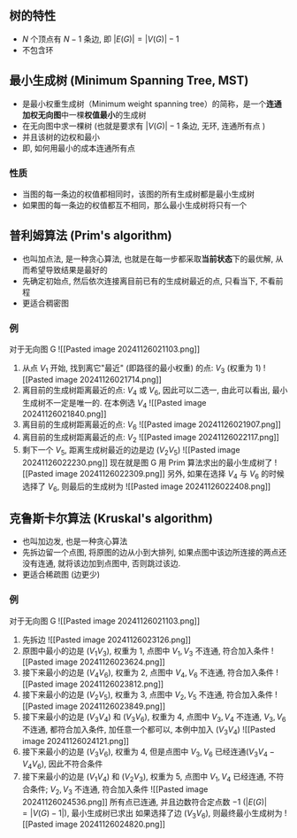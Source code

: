 ## 树的特性
- $N$ 个顶点有 $N-1$ 条边, 即 $|E(G)| = |V(G)| - 1$
- 不包含环
## 最小生成树 (Minimum Spanning Tree, MST)
- 是最小权重生成树（Minimum weight spanning tree）的简称，是一个**连通加权无向图**中一棵**权值最小**的生成树
- 在无向图中求一棵树 (也就是要求有 $|V(G)| - 1$ 条边, 无环, 连通所有点 )
- 并且该树的边权和最小
- 即, 如何用最小的成本连通所有点
### 性质
- 当图的每一条边的权值都相同时，该图的所有生成树都是最小生成树
- 如果图的每一条边的权值都互不相同，那么最小生成树将只有一个
## 普利姆算法 (Prim's algorithm)
- 也叫加点法, 是一种贪心算法, 也就是在每一步都采取**当前状态**下的最优解, 从而希望导致结果是最好的
- 先确定初始点, 然后依次连接离目前已有的生成树最近的点, 只看当下, 不看前程
- 更适合稠密图
### 例
对于无向图 G
![[Pasted image 20241126021103.png]]
1. 从点 $V_{1}$ 开始, 找到离它"最近" (即路径的最小权重) 的点: $V_{3}$ (权重为 $1$)
![[Pasted image 20241126021714.png]] 
2. 离目前的生成树距离最近的点: $V_{4}$ 或 $V_{6}$, 因此可以二选一, 由此可以看出, 最小生成树不一定是唯一的. 在本例选 $V_4$
![[Pasted image 20241126021840.png]]
3. 离目前的生成树距离最近的点: $V_{6}$
![[Pasted image 20241126021907.png]]
4. 离目前的生成树距离最近的点: $V_{2}$
![[Pasted image 20241126022117.png]]
5. 剩下一个 $V_{5}$, 距离生成树最近的边是边 $(V_{2}V_{5})$
![[Pasted image 20241126022230.png]]
现在就是图 G 用 Prim 算法求出的最小生成树了
![[Pasted image 20241126022309.png]] 
另外, 如果在选择 $V_{4}$ 与 $V_{6}$ 的时候选择了 $V_{6}$, 则最后的生成树为
![[Pasted image 20241126022408.png]]
## 克鲁斯卡尔算法 (Kruskal's algorithm)
- 也叫加边发, 也是一种贪心算法
- 先拆边留一个点图, 将原图的边从小到大排列, 如果点图中该边所连接的两点还没有连通, 就将该边加到点图中, 否则跳过该边.
- 更适合稀疏图 (边更少)
### 例
对于无向图 G
![[Pasted image 20241126021103.png]]
1. 先拆边
![[Pasted image 20241126023126.png]]
2. 原图中最小的边是 $(V_{1}V_{3})$, 权重为 $1$, 点图中 $V_{1},V_{3}$ 不连通, 符合加入条件
![[Pasted image 20241126023624.png]]
3. 接下来最小的边是  $(V_{4}V_{6})$, 权重为 $2$, 点图中 $V_{4},V_{6}$ 不连通, 符合加入条件
![[Pasted image 20241126023812.png]]
4. 接下来最小的边是  $(V_{2}V_{5})$, 权重为 $3$, 点图中 $V_{2},V_{5}$ 不连通, 符合加入条件
![[Pasted image 20241126023849.png]]
5. 接下来最小的边是  $(V_{3}V_{4})$  和 $(V_{3}V_{6})$, 权重为 $4$, 点图中 $V_{3},V_{4}$ 不连通, $V_{3},V_{6}$ 不连通, 都符合加入条件, 加任意一个都可以, 本例中加入 $(V_{3}V_{4})$
![[Pasted image 20241126024121.png]] 
6. 接下来最小的边是  $(V_{3}V_{6})$, 权重为 $4$, 但是点图中 $V_{3},V_{6}$ 已经连通($V_{3}V_{4}-V_{4}V_{6}$), 因此不符合条件
7. 接下来最小的边是 $(V_{1}V_{4})$ 和 $(V_{2}V_{3})$, 权重为 $5$, 点图中 $V_{1},V_{4}$ 已经连通, 不符合条件; $V_{2},V_{3}$ 不连通, 符合加入条件
![[Pasted image 20241126024536.png]]
所有点已连通, 并且边数符合定点数 $-1$ ($|E(G)| = |V(G) - 1|$), 最小生成树已求出
如果选择了边 $(V_{3}V_{6})$, 则最终最小生成树为
![[Pasted image 20241126024820.png]]